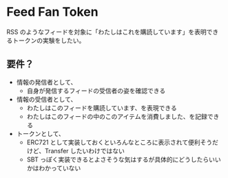 # Feed Fan Token

RSS のようなフィードを対象に「わたしはこれを購読しています」を表明できるトークンの実験をしたい。

## 要件？

- 情報の発信者として、
  - 自身が発信するフィードの受信者の姿を確認できる
- 情報の受信者として、
  - わたしはこのフィードを購読しています、を表現できる
  - わたしはこのフィードの中のこのアイテムを消費しました、を記録できる
- トークンとして、
  - ERC721 として実装しておくといろんなところに表示されて便利そうだけど、Transfer したいわけではない
  - SBT っぽく実装できるとよさそうな気はするが具体的にどうしたらいいかはわかっていない
